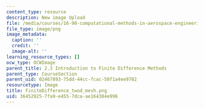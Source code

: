 ```yaml
---
content_type: resource
description: New image Upload
file: /media/courses/16-90-computational-methods-in-aerospace-engineering-spring-2014/364529257fa9e4557dcaae164384e996_FiniteDifference_twod_mesh.png
file_type: image/png
image_metadata:
  caption: ''
  credit: ''
  image-alt: ''
learning_resource_types: []
ocw_type: OCWImage
parent_title: 2.3 Introduction to Finite Difference Methods
parent_type: CourseSection
parent_uid: 02467893-75dd-44cc-fcac-58f1a4ee9702
resourcetype: Image
title: FiniteDifference_twod_mesh.png
uid: 36452925-7fa9-e455-7dca-ae164384e996
---
```

